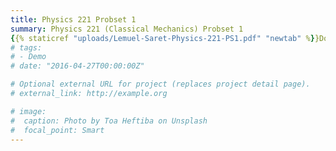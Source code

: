 ```yaml
---
title: Physics 221 Probset 1
summary: Physics 221 (Classical Mechanics) Probset 1 
{{% staticref "uploads/Lemuel-Saret-Physics-221-PS1.pdf" "newtab" %}}Download my Physics 221 Probset 1{{% /staticref %}}
# tags:
# - Demo
# date: "2016-04-27T00:00:00Z"

# Optional external URL for project (replaces project detail page).
# external_link: http://example.org

# image:
#  caption: Photo by Toa Heftiba on Unsplash
#  focal_point: Smart
---
```

